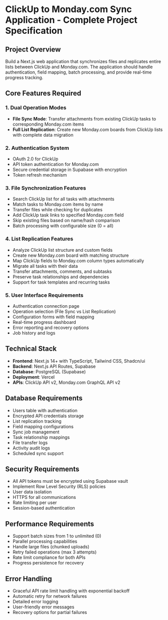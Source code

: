 # ClickUp to Monday.com Sync Application - Complete Project Specification

## Project Overview
Build a Next.js web application that synchronizes files and replicates entire lists between ClickUp and Monday.com. The application should handle authentication, field mapping, batch processing, and provide real-time progress tracking.

## Core Features Required

### 1. Dual Operation Modes
- **File Sync Mode**: Transfer attachments from existing ClickUp tasks to corresponding Monday.com items
- **Full List Replication**: Create new Monday.com boards from ClickUp lists with complete data migration

### 2. Authentication System
- OAuth 2.0 for ClickUp
- API token authentication for Monday.com
- Secure credential storage in Supabase with encryption
- Token refresh mechanism

### 3. File Synchronization Features
- Search ClickUp list for all tasks with attachments
- Match tasks to Monday.com items by name
- Transfer files while checking for duplicates
- Add ClickUp task links to specified Monday.com field
- Skip existing files based on name/hash comparison
- Batch processing with configurable size (0 = all)

### 4. List Replication Features
- Analyze ClickUp list structure and custom fields
- Create new Monday.com board with matching structure
- Map ClickUp fields to Monday.com column types automatically
- Migrate all tasks with their data
- Transfer attachments, comments, and subtasks
- Preserve task relationships and dependencies
- Support for task templates and recurring tasks

### 5. User Interface Requirements
- Authentication connection page
- Operation selection (File Sync vs List Replication)
- Configuration forms with field mapping
- Real-time progress dashboard
- Error reporting and recovery options
- Job history and logs

## Technical Stack
- **Frontend**: Next.js 14+ with TypeScript, Tailwind CSS, Shadcn/ui
- **Backend**: Next.js API Routes, Supabase
- **Database**: PostgreSQL (Supabase)
- **Deployment**: Vercel
- **APIs**: ClickUp API v2, Monday.com GraphQL API v2

## Database Requirements
- Users table with authentication
- Encrypted API credentials storage
- List replication tracking
- Field mapping configurations
- Sync job management
- Task relationship mappings
- File transfer logs
- Activity audit logs
- Scheduled sync support

## Security Requirements
- All API tokens must be encrypted using Supabase vault
- Implement Row Level Security (RLS) policies
- User data isolation
- HTTPS for all communications
- Rate limiting per user
- Session-based authentication

## Performance Requirements
- Support batch sizes from 1 to unlimited (0)
- Parallel processing capabilities
- Handle large files (chunked uploads)
- Retry failed operations (max 3 attempts)
- Rate limit compliance for both APIs
- Progress persistence for recovery

## Error Handling
- Graceful API rate limit handling with exponential backoff
- Automatic retry for network failures
- Detailed error logging
- User-friendly error messages
- Recovery options for partial failures
